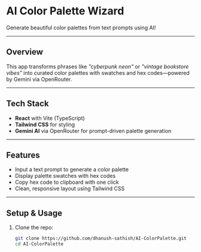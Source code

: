 # AI Color Palette Wizard

Generate beautiful color palettes from text prompts using AI!  

---

##  Overview  
This app transforms phrases like _"cyberpunk neon"_ or _"vintage bookstore vibes"_ into curated color palettes with swatches and hex codes—powered by Gemini via OpenRouter.

---

##  Tech Stack  
- **React** with Vite (TypeScript)  
- **Tailwind CSS** for styling  
- **Gemini AI** via OpenRouter for prompt-driven palette generation  

---

##  Features  
- Input a text prompt to generate a color palette  
- Display palette swatches with hex codes  
- Copy hex code to clipboard with one click  
- Clean, responsive layout using Tailwind CSS  

---

##  Setup & Usage  

1. Clone the repo:  
   ```bash
   git clone https://github.com/dhanush-sathish/AI-ColorPalette.git
   cd AI-ColorPalette
